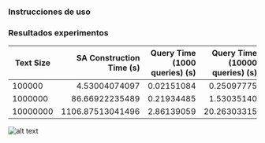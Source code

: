 
### Instrucciones de uso




### Resultados experimentos

| Text Size  | SA Construction Time (s) | Query Time (1000 queries) (s) | Query Time (10000 queries) (s) | Query Time (100000 queries) (s) | Query Time (1000000 queries) (s) |
|------------|--------------------------:|------------------------------:|-------------------------------:|--------------------------------:|---------------------------------:|
| 100000     |             4.53004074097 |                    0.02151084 |                     0.25097775 |                     2.10677958 |                    19.88251519  |
| 1000000    |            86.66922235489 |                    0.21934485 |                     1.53035140 |                    15.16837525 |                   149.88643622  |
| 10000000   |          1106.87513041496 |                    2.86139059 |                    20.26303315 |                   205.03764653 |                  2018.58034849   |


![alt text](image.png)


